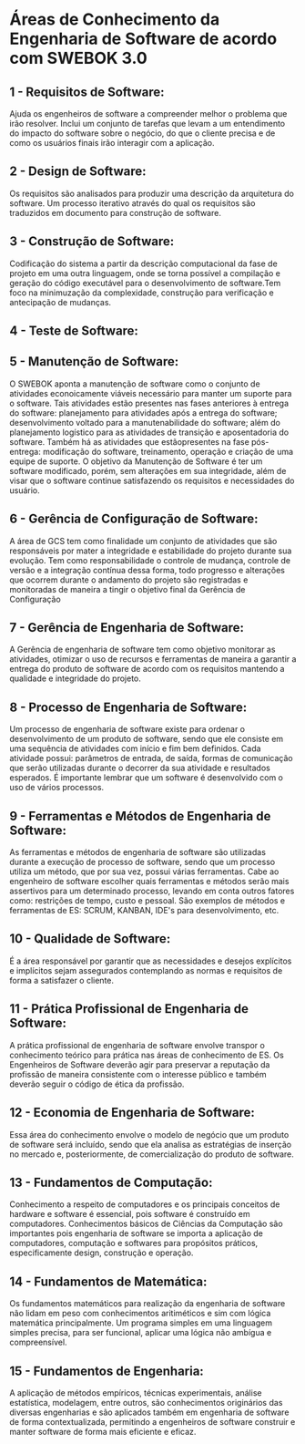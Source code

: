 ﻿# Áreas de Conhecimento da Engenharia de Software de acordo com SWEBOK 3.0

## 1 - Requisitos de Software:  

Ajuda os engenheiros de software a compreender melhor o problema que irão resolver. Inclui um conjunto de tarefas que levam a um entendimento do impacto do software sobre o negócio, do que o cliente precisa e de como os usuários finais irão interagir com a aplicação.

## 2 - Design de Software:  

Os requisitos são analisados para produzir uma descrição da arquitetura do software. Um processo iterativo através do qual os requisitos são traduzidos em documento para construção de software.

## 3 - Construção de Software:  

Codificação do sistema a partir da descrição computacional da fase de projeto em uma outra linguagem, onde se torna possível a compilação e geração do código executável para o desenvolvimento de software.Tem foco na minimuzação da complexidade, construção para verificação e antecipação de mudanças.

## 4 - Teste de Software:  

## 5 - Manutenção de Software: 

O SWEBOK aponta a manutenção de software como o conjunto de atividades econoicamente viáveis necessário para manter um suporte para o software. Tais atividades estão presentes nas fases anteriores à entrega do software: planejamento para atividades após a entrega do software; desenvolvimento voltado para a manutenabilidade do software; além do planejamento logístico para as atividades de transição e aposentadoria do software. Também há as atividades que estãopresentes na fase pós-entrega: modificação do software, treinamento, operação e criação de uma equipe de suporte. O objetivo da Manutenção de Software é ter um software modificado, porém, sem alterações em sua integridade, além de visar que o software continue satisfazendo os requisitos e necessidades do usuário.

## 6 - Gerência de Configuração de Software: 

A área de GCS tem como finalidade um conjunto de atividades que são responsáveis por mater a integridade e estabilidade do projeto durante sua evolução. Tem como responsabilidade o controle de mudança, controle de versão e a integração contínua dessa forma, todo progresso e alterações que ocorrem durante o andamento do projeto são registradas e monitoradas de maneira a tingir o objetivo final da Gerência de Configuração

## 7 - Gerência de Engenharia de Software:  

A Gerência de engenharia de software tem como objetivo monitorar as atividades, otimizar o uso de recursos e ferramentas de maneira a garantir a entrega do produto de software de acordo com os requisitos mantendo a qualidade e integridade do projeto.

## 8 - Processo de Engenharia de Software:  

Um processo de engenharia de software existe para ordenar o desenvolvimento de um produto de software, sendo que ele consiste em uma sequência de atividades com início e fim bem definidos. Cada atividade possui: parâmetros de entrada, de saída, formas de comunicação que serão utilizadas durante o decorrer da sua atividade e resultados esperados. É importante lembrar que um software é desenvolvido com o uso de vários processos.

## 9 - Ferramentas e Métodos de Engenharia de Software:

As ferramentas e métodos de engenharia de software são utilizadas durante a execução de processo de software, sendo que um processo utiliza um método, que por sua vez, possui várias ferramentas. Cabe ao engenheiro de software escolher quais ferramentas e métodos serão mais assertivos para um determinado processo, levando em conta outros fatores como: restrições de tempo, custo e pessoal. São exemplos de métodos e ferramentas de ES: SCRUM, KANBAN, IDE's para desenvolvimento, etc.

## 10 - Qualidade de Software:  

É a área responsável por garantir que as necessidades e desejos explícitos e implícitos sejam assegurados contemplando as normas e requisitos de forma a satisfazer o cliente.

## 11 - Prática Profissional de Engenharia de Software:

A prática profissional de engenharia de software envolve transpor o conhecimento teórico para prática nas áreas de conhecimento de ES. Os Engenheiros de Software deverão agir para preservar a reputação da profissão de maneira consistente com o interesse público e também deverão seguir o código de ética da profissão.

## 12 - Economia de Engenharia de Software: 

Essa área do conhecimento envolve o modelo de negócio que um produto de software será incluído, sendo que ela analisa as estratégias de inserção no mercado e, posteriormente, de comercialização do produto de software.

## 13 - Fundamentos de Computação:  

Conhecimento a respeito de computadores e os principais conceitos de hardware e software é essencial, pois software 
é construído em computadores. Conhecimentos básicos de Ciências da Computação são importantes pois engenharia de software 
se importa a aplicação de computadores, computação e softwares para propósitos práticos, especificamente design, construção e operação.

## 14 - Fundamentos de Matemática:  

Os fundamentos matemáticos para realização da engenharia de software não lidam em peso com conhecimentos aritiméticos e sim 
com lógica matemática principalmente. Um programa simples em uma linguagem simples precisa, para ser funcional, aplicar uma lógica 
não ambígua e compreensível.

## 15 - Fundamentos de Engenharia:  

A aplicação de métodos empíricos, técnicas experimentais, análise estatística, modelagem, entre outros, são conhecimentos originários 
das diversas engenharias e são aplicados também em engenharia de software de forma contextualizada, permitindo a engenheiros 
de software construir e manter software de forma mais eficiente e eficaz.




